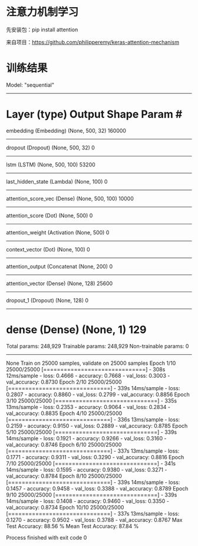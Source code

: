 # 注意力机制学习

先安装包：pip install attention

来自项目：https://github.com/philipperemy/keras-attention-mechanism


# 训练结果
Model: "sequential"
_________________________________________________________________
Layer (type)                 Output Shape              Param #   
=================================================================
embedding (Embedding)        (None, 500, 32)           160000    
_________________________________________________________________
dropout (Dropout)            (None, 500, 32)           0         
_________________________________________________________________
lstm (LSTM)                  (None, 500, 100)          53200     
_________________________________________________________________
last_hidden_state (Lambda)   (None, 100)               0         
_________________________________________________________________
attention_score_vec (Dense)  (None, 500, 100)          10000     
_________________________________________________________________
attention_score (Dot)        (None, 500)               0         
_________________________________________________________________
attention_weight (Activation (None, 500)               0         
_________________________________________________________________
context_vector (Dot)         (None, 100)               0         
_________________________________________________________________
attention_output (Concatenat (None, 200)               0         
_________________________________________________________________
attention_vector (Dense)     (None, 128)               25600     
_________________________________________________________________
dropout_1 (Dropout)          (None, 128)               0         
_________________________________________________________________
dense (Dense)                (None, 1)                 129       
=================================================================
Total params: 248,929
Trainable params: 248,929
Non-trainable params: 0
_________________________________________________________________
None
Train on 25000 samples, validate on 25000 samples
Epoch 1/10
25000/25000 [==============================] - 308s 12ms/sample - loss: 0.4666 - accuracy: 0.7668 - val_loss: 0.3003 - val_accuracy: 0.8730
Epoch 2/10
25000/25000 [==============================] - 339s 14ms/sample - loss: 0.2807 - accuracy: 0.8860 - val_loss: 0.2799 - val_accuracy: 0.8856
Epoch 3/10
25000/25000 [==============================] - 335s 13ms/sample - loss: 0.2353 - accuracy: 0.9064 - val_loss: 0.2834 - val_accuracy: 0.8835
Epoch 4/10
25000/25000 [==============================] - 336s 13ms/sample - loss: 0.2159 - accuracy: 0.9150 - val_loss: 0.2889 - val_accuracy: 0.8785
Epoch 5/10
25000/25000 [==============================] - 339s 14ms/sample - loss: 0.1921 - accuracy: 0.9266 - val_loss: 0.3160 - val_accuracy: 0.8746
Epoch 6/10
25000/25000 [==============================] - 337s 13ms/sample - loss: 0.1771 - accuracy: 0.9311 - val_loss: 0.3290 - val_accuracy: 0.8816
Epoch 7/10
25000/25000 [==============================] - 341s 14ms/sample - loss: 0.1595 - accuracy: 0.9380 - val_loss: 0.3271 - val_accuracy: 0.8784
Epoch 8/10
25000/25000 [==============================] - 339s 14ms/sample - loss: 0.1457 - accuracy: 0.9458 - val_loss: 0.3388 - val_accuracy: 0.8789
Epoch 9/10
25000/25000 [==============================] - 339s 14ms/sample - loss: 0.1408 - accuracy: 0.9460 - val_loss: 0.3350 - val_accuracy: 0.8734
Epoch 10/10
25000/25000 [==============================] - 337s 13ms/sample - loss: 0.1270 - accuracy: 0.9502 - val_loss: 0.3788 - val_accuracy: 0.8767
Max Test Accuracy: 88.56 %
Mean Test Accuracy: 87.84 %

Process finished with exit code 0
